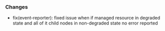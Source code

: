 ### Changes
-  fix(event-reporter): fixed issue when if managed resource in degraded state and all of it child nodes in non-degraded state no error reported